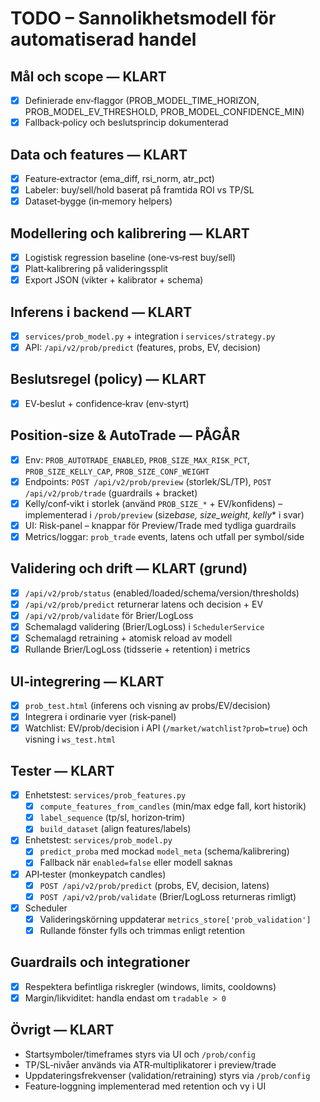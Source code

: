 # TODO – Sannolikhetsmodell för automatiserad handel

## Mål och scope — KLART

- [x] Definierade env‑flaggor (PROB_MODEL_TIME_HORIZON, PROB_MODEL_EV_THRESHOLD, PROB_MODEL_CONFIDENCE_MIN)
- [x] Fallback‑policy och beslutsprincip dokumenterad

## Data och features — KLART

- [x] Feature‑extractor (ema_diff, rsi_norm, atr_pct)
- [x] Labeler: buy/sell/hold baserat på framtida ROI vs TP/SL
- [x] Dataset‑bygge (in‑memory helpers)

## Modellering och kalibrering — KLART

- [x] Logistisk regression baseline (one‑vs‑rest buy/sell)
- [x] Platt‑kalibrering på valideringssplit
- [x] Export JSON (vikter + kalibrator + schema)

## Inferens i backend — KLART

- [x] `services/prob_model.py` + integration i `services/strategy.py`
- [x] API: `/api/v2/prob/predict` (features, probs, EV, decision)

## Beslutsregel (policy) — KLART

- [x] EV‑beslut + confidence‑krav (env‑styrt)

## Position‑size & AutoTrade — PÅGÅR

- [x] Env: `PROB_AUTOTRADE_ENABLED`, `PROB_SIZE_MAX_RISK_PCT`, `PROB_SIZE_KELLY_CAP`, `PROB_SIZE_CONF_WEIGHT`
- [x] Endpoints: `POST /api/v2/prob/preview` (storlek/SL/TP), `POST /api/v2/prob/trade` (guardrails + bracket)
- [x] Kelly/conf‑vikt i storlek (använd `PROB_SIZE_*` + EV/konfidens) – implementerad i `/prob/preview` (size*base, size_weight, kelly*\* i svar)
- [x] UI: Risk‑panel – knappar för Preview/Trade med tydliga guardrails
- [x] Metrics/loggar: `prob_trade` events, latens och utfall per symbol/side

## Validering och drift — KLART (grund)

- [x] `/api/v2/prob/status` (enabled/loaded/schema/version/thresholds)
- [x] `/api/v2/prob/predict` returnerar latens och decision + EV
- [x] `/api/v2/prob/validate` för Brier/LogLoss
- [x] Schemalagd validering (Brier/LogLoss) i `SchedulerService`
- [x] Schemalagd retraining + atomisk reload av modell
- [x] Rullande Brier/LogLoss (tidsserie + retention) i metrics

## UI‑integrering — KLART

- [x] `prob_test.html` (inferens och visning av probs/EV/decision)
- [x] Integrera i ordinarie vyer (risk‑panel)
- [x] Watchlist: EV/prob/decision i API (`/market/watchlist?prob=true`) och visning i `ws_test.html`

## Tester — KLART

- [x] Enhetstest: `services/prob_features.py`
  - [x] `compute_features_from_candles` (min/max edge fall, kort historik)
  - [x] `label_sequence` (tp/sl, horizon‑trim)
  - [x] `build_dataset` (align features/labels)
- [x] Enhetstest: `services/prob_model.py`
  - [x] `predict_proba` med mockad `model_meta` (schema/kalibrering)
  - [x] Fallback när `enabled=false` eller modell saknas
- [x] API‑tester (monkeypatch candles)
  - [x] `POST /api/v2/prob/predict` (probs, EV, decision, latens)
  - [x] `POST /api/v2/prob/validate` (Brier/LogLoss returneras rimligt)
- [x] Scheduler
  - [x] Valideringskörning uppdaterar `metrics_store['prob_validation']`
  - [x] Rullande fönster fylls och trimmas enligt retention

## Guardrails och integrationer

- [x] Respektera befintliga riskregler (windows, limits, cooldowns)
- [x] Margin/likviditet: handla endast om `tradable > 0`

## Övrigt — KLART

- Startsymboler/timeframes styrs via UI och `/prob/config`
- TP/SL‑nivåer används via ATR‑multiplikatorer i preview/trade
- Uppdateringsfrekvenser (validation/retraining) styrs via `/prob/config`
- Feature‑loggning implementerad med retention och vy i UI
